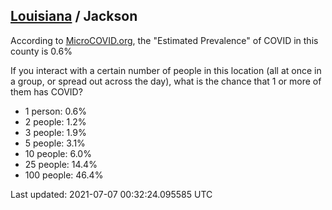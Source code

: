 
## [Louisiana](/united-states/louisiana) / Jackson

According to [MicroCOVID.org](http://microcovid.org),
the "Estimated Prevalence" of COVID in this county is 0.6%

If you interact with a certain number of people in this location
(all at once in a group, or spread out across the day), what is the chance that
1 or more of them has COVID?

- 1 person: 0.6%
- 2 people: 1.2%
- 3 people: 1.9%
- 5 people: 3.1%
- 10 people: 6.0%
- 25 people: 14.4%
- 100 people: 46.4%

Last updated: 2021-07-07 00:32:24.095585 UTC
